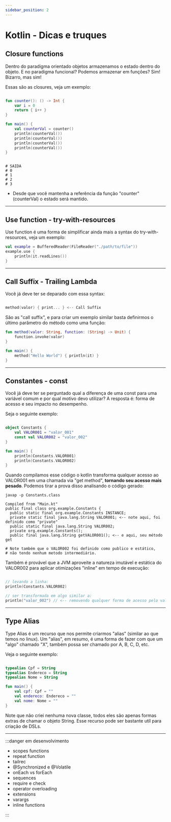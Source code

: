 ```yaml
---
sidebar_position: 2
---
```


# Kotlin - Dicas e truques

## Closure functions

Dentro do paradigma orientado objetos armazenamos o estado dentro do objeto.
E no paradigma funcional? Podemos armazenar em funções? Sim! Bizarro, mas sim!

Essas são as closures, veja um exemplo:

```kotlin

fun counter(): () -> Int {
    var i = 0
    return { i++ }
}

fun main() {
    val counterVal = counter()
    println(counterVal())
    println(counterVal())
    println(counterVal())
    println(counterVal())
}

```

```text

# SAIDA
# 0
# 1
# 2
# 3

```

- Desde que você mantenha a referência da função "counter" (counterVal) o estado será mantido.

---
## Use function - try-with-resources

Use function é uma forma de simplificar ainda mais a syntax do try-with-resources, veja um exemplo:
```kotlin
val example = BufferedReader(FileReader("./path/to/file"))
example.use {
    println(it.readLines())
}
```

---
## Call Suffix - Trailing Lambda

Você já deve ter se deparado com essa syntax:
```kotlin

method(valor) { print... } <-- Call Suffix

```

São as "call suffix", e para criar um exemplo similar basta definirmos o último parâmetro do método como uma função:

```kotlin
fun method(valor: String, function: (String) -> Unit) {
    function.invoke(valor)
}

fun main() {
    method("Hello World") { println(it) }
}
```

---
## Constantes - const

Você já deve ter se perguntado qual a diferença de uma const para uma variável comum e por qual motivo devo utilizar?
A resposta é: forma de acesso e seu impacto no desempenho.

Seja o seguinte exemplo:

```kotlin

object Constants {
    val VALOR001 = "valor_001"
    const val VALOR002 = "valor_002"
}

fun main() {
    println(Constants.VALOR001)
    println(Constants.VALOR002)
}

```

Quando compilamos esse código o kotlin transforma qualquer acesso ao VALOR001 em uma chamada via "get method", 
**tornando seu acesso mais pesado**. 
Podemos tirar a prova disso analisando o código gerado:

```shell
javap -p Constants.class

Compiled from "Main.kt"
public final class org.example.Constants {
  public static final org.example.Constants INSTANCE;
  private static final java.lang.String VALOR001; <-- note aqui, foi definido como "private"
  public static final java.lang.String VALOR002;
  private org.example.Constants();
  public final java.lang.String getVALOR001(); <-- e aqui, seu método get 

# Note também que o VALOR002 foi definido como publico e estático,
# não tendo nenhum metodo intermediário.

```

Também é provável que a JVM aproveite a natureza imutável e estática do VALOR002 para aplicar otimizações "inline" em
tempo de execução:

```kotlin

// levando a linha:
println(Constants.VALOR002)

// ser transformada em algo similar a:
println("valor_002") // <-- removendo qualquer forma de acesso pelo valor integral da constante

```

---
## Type Alias

Type Alias é um recurso que nos permite criarmos "alias" (similar ao que temos no linux). 
Um "alias", em resumo, é uma forma de fazer com que um "algo" chamado "X", também possa ser chamado por A, B, C, D, etc.

Veja o seguinte exemplo:

```kotlin

typealias Cpf = String
typealias Endereco = String
typealias Nome = String

fun main() {
    val cpf: Cpf = ""
    val endereco: Endereco = ""
    val nome: Nome = ""
}

```
 
Note que não criei nenhuma nova classe, todos eles são apenas formas extras de chamar o objeto String. 
Esse recurso pode ser bastante utíl para criação de DSLs.

---
:::danger em desenvolvimento

- scopes functions
- repeat function
- tailrec
- @Synchronized e @Volatile
- onEach vs forEach
- sequences
- require e check
- operator overloading
- extensions
- varargs
- inline functions

:::